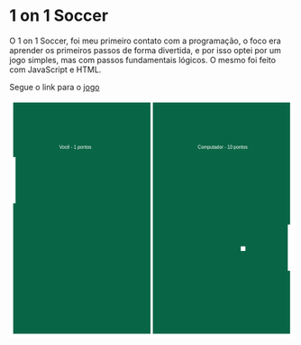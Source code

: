 # 1 on 1 Soccer

O 1 on 1 Soccer, foi meu primeiro contato com a programação, o foco era aprender os primeiros passos de forma divertida, e por isso optei por um jogo simples, mas com passos fundamentais lógicos.
O mesmo foi feito com JavaScript e HTML.


Segue o link para o [jogo](https://jbockhorny.github.io/1on1Soccer/src/index.html)

![](src/img/player_soccer.png)


